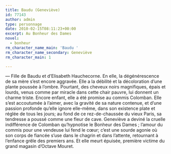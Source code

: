 ```yaml
---
title: Baudu (Geneviève)
id: 77143
author: admin
type: personnage
date: 2010-02-15T08:11:23+00:00
excerpt: Au Bonheur des Dames
novel:
  - bonheur
rm_character_name_main: 'Baudu '
rm_character_name_secondary: Geneviève
rm_character_main: 1

---
```

— Fille de Baudu et d&rsquo;Elisabeth Hauchecorne. En elle, la dégénérescence de sa mère s&rsquo;est encore aggravée. Elle a la débilité et la décoloration d&rsquo;une plante poussée à l&rsquo;ombre. Pourtant, des cheveux noirs magnifiques, épais et lourds, venus comme par miracle dans cette chair pauvre, lui donnent un charme triste. Encore enfant, elle a été promise au commis Colomban. Elle s&rsquo;est accoutumée à l&rsquo;aimer, avec la gravité de sa nature contenue, et d&rsquo;une passion profonde qu&rsquo;elle ignore elle-même, dans son existence plate et réglée de tous les jours; au fond de ce rez-de-chaussée du vieux Paris, sa tendresse a poussé comme une fleur de cave. Geneviève a deviné la cruelle indifférence de Colomban qu&rsquo;hypnotise le Bonheur des Dames ; l&rsquo;amour du commis pour une vendeuse lui fend le cœur; c&rsquo;est une sourde agonie où son corps de fiancée s&rsquo;use dans le chagrin et dans l&rsquo;attente, retournant à l&rsquo;enfance grêle des premiers ans. Et elle meurt épuisée, première victime du grand magasin d&rsquo;Octave Mouret. 